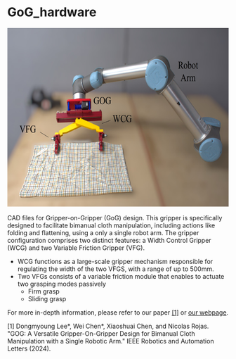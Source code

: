 # GoG_hardware

<p align="center">
  <img src="./img/GoG_img.jpg" width="640" height="406">

CAD files for Gripper-on-Gripper (GoG) design. This gripper is specifically designed to facilitate bimanual cloth manipulation, including actions like folding and flattening, using a only a single robot arm. The gripper configuration comprises two distinct features: a Width Control Gripper (WCG) and two Variable Friction Gripper (VFG). 
- WCG functions as a large-scale gripper mechanism responsible for regulating the width of the two VFGS, with a range of up to 500mm. 
- Two VFGs consists of a variable friction module that enables to actuate two grasping modes passively
  - Firm grasp
  - Sliding grasp

For more in-depth information, please refer to our paper [[1]](https://ieeexplore.ieee.org/abstract/document/10410659) or [our webpage](https://sites.google.com/view/gripperongripper).

[1] Dongmyoung Lee*, Wei Chen*, Xiaoshuai Chen, and Nicolas Rojas. "GOG: A Versatile Gripper-On-Gripper Design for Bimanual Cloth Manipulation with a Single Robotic Arm." IEEE Robotics and Automation Letters (2024).
